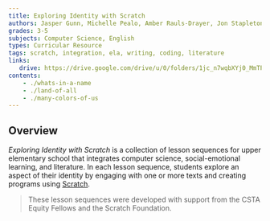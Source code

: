 ```yaml
---
title: Exploring Identity with Scratch
authors: Jasper Gunn, Michelle Pealo, Amber Rauls-Drayer, Jon Stapleton
grades: 3-5
subjects: Computer Science, English
types: Curricular Resource
tags: scratch, integration, ela, writing, coding, literature
links:
   drive: https://drive.google.com/drive/u/0/folders/1jc_n7wqbXYj0_MmTP7KJK2E9oZqxp1EE
contents:
    - ./whats-in-a-name
    - ./land-of-all
    - ./many-colors-of-us
---
```


## Overview

*Exploring Identity with Scratch* is a collection of lesson sequences for upper elementary school that integrates computer science, social-emotional learning, and literature. In each lesson sequence, students explore an aspect of their identity by engaging with one or more texts and creating programs using [Scratch](https://scratch.mit.edu/).

> These lesson sequences were developed with support from the CSTA Equity Fellows and the Scratch Foundation.
